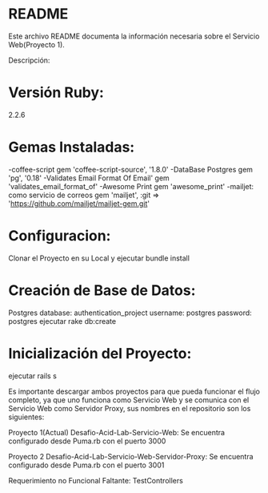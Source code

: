 # README

Este archivo README documenta la información necesaria sobre el Servicio Web(Proyecto 1).

Descripción:

# Versión Ruby:
2.2.6

# Gemas Instaladas:
-coffee-script
gem 'coffee-script-source', '1.8.0'
-DataBase Postgres
gem 'pg', '0.18'
-Validates Email Format Of Email'
gem 'validates_email_format_of'
-Awesome Print
gem 'awesome_print'
-mailjet: como servicio de correos
gem 'mailjet', :git => 'https://github.com/mailjet/mailjet-gem.git'

# Configuracion:
Clonar el Proyecto en su Local y ejecutar bundle install

# Creación de Base de Datos:
  Postgres
  database: authentication_project
  username: postgres
  password: postgres
  ejecutar rake db:create

# Inicialización del Proyecto:
ejecutar rails s

Es importante descargar ambos proyectos para que pueda funcionar el flujo completo, ya que uno funciona como Servicio Web y se comunica con el Servicio Web como Servidor Proxy, sus nombres en el repositorio son los siguientes:

Proyecto 1(Actual)
Desafio-Acid-Lab-Servicio-Web: Se encuentra configurado desde Puma.rb con el puerto 3000

Proyecto 2
Desafio-Acid-Lab-Servicio-Web-Servidor-Proxy: Se encuentra configurado desde Puma.rb con el puerto 3001

Requerimiento no Funcional Faltante:
TestControllers
